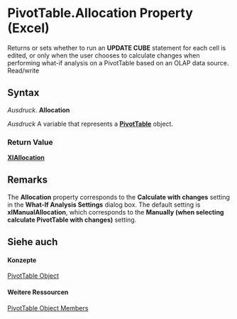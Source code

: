 
# PivotTable.Allocation Property (Excel)

Returns or sets whether to run an  **UPDATE CUBE** statement for each cell is edited, or only when the user chooses to calculate changes when performing what-if analysis on a PivotTable based on an OLAP data source. Read/write


## Syntax

 _Ausdruck_. **Allocation**

 _Ausdruck_ A variable that represents a **[PivotTable](a9c1d4a0-78a9-f9a6-6daf-91cb63e45842.md)** object.


### Return Value

 **[XlAllocation](3e3050ae-49bd-aca1-b8b6-52b40f0218d6.md)**


## Remarks

The  **Allocation** property corresponds to the **Calculate with changes** setting in the **What-If Analysis Settings** dialog box. The default setting is **xlManualAllocation**, which corresponds to the **Manually (when selecting calculate PivotTable with changes)** setting.


## Siehe auch


#### Konzepte


[PivotTable Object](a9c1d4a0-78a9-f9a6-6daf-91cb63e45842.md)
#### Weitere Ressourcen


[PivotTable Object Members](http://msdn.microsoft.com/library/8e8d1692-cf32-63c6-a1f6-54ddcc2a4964%28Office.15%29.aspx)